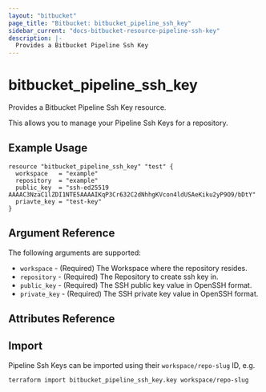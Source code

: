 ```yaml
---
layout: "bitbucket"
page_title: "Bitbucket: bitbucket_pipeline_ssh_key"
sidebar_current: "docs-bitbucket-resource-pipeline-ssh-key"
description: |-
  Provides a Bitbucket Pipeline Ssh Key
---
```


# bitbucket\_pipeline\_ssh\_key

Provides a Bitbucket Pipeline Ssh Key resource.

This allows you to manage your Pipeline Ssh Keys for a repository.

## Example Usage

```hcl
resource "bitbucket_pipeline_ssh_key" "test" {
  workspace   = "example"
  repository  = "example"  
  public_key  = "ssh-ed25519 AAAAC3NzaC1lZDI1NTE5AAAAIKqP3Cr632C2dNhhgKVcon4ldUSAeKiku2yP9O9/bDtY"
  priavte_key = "test-key"
}
```

## Argument Reference

The following arguments are supported:

* `workspace` - (Required) The Workspace where the repository resides.
* `repository` - (Required) The Repository to create ssh key in.
* `public_key` - (Required) The SSH public key value in OpenSSH format.
* `private_key` - (Required) The SSH private key value in OpenSSH format.

## Attributes Reference

## Import

Pipeline Ssh Keys can be imported using their `workspace/repo-slug` ID, e.g.

```sh
terraform import bitbucket_pipeline_ssh_key.key workspace/repo-slug
```
